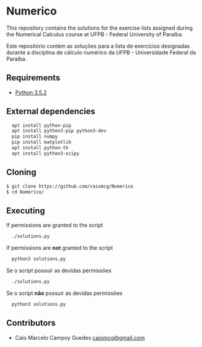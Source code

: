 # Numerico

This repository contains the solutions for the exercise lists assigned during the Numerical Calculus course at UFPB -
Federal University of Paraíba.

Este repositório contém as soluções para a lista de exercícios designadas durante a disciplina de cálculo numérico da UFPB - Universidade Federal da Paraíba.

## Requirements
- [Python 3.5.2](https://www.python.org/downloads/release/python-352/)

## External dependencies
```sh
  apt install python-pip
  apt install python3-pip python3-dev
  pip install numpy
  pip install matplotlib
  apt install python-tk
  apt install python3-scipy
```

## Cloning

```sh
$ git clone https://github.com/caiomcg/Numerico
$ cd Numerico/
```
## Executing

If permissions are granted to the script
```sh
  ./solutions.py
```

If permissions are **not** granted to the script
```sh
  python3 solutions.py
```

Se o script possuir as devidas permissões
```sh
  ./solutions.py
```

Se o script **não** possuir as devidas permissões
```sh
  python3 solutions.py
```

## Contributors

* Caio Marcelo Campoy Guedes <caiomcg@gmail.com>
